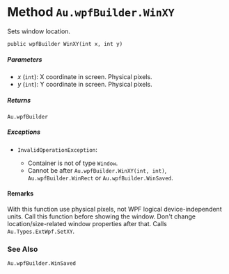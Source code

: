 # Method `Au.wpfBuilder.WinXY`

Sets window location.

```
public wpfBuilder WinXY(int x, int y)
```

##### Parameters

- *x*  (`int`):
    X coordinate in screen. Physical pixels.
- *y*  (`int`):
    Y coordinate in screen. Physical pixels.

##### Returns

`Au.wpfBuilder`

##### Exceptions

- `InvalidOperationException`:

    - Container is not of type `Window`.
    - Cannot be after `Au.wpfBuilder.WinXY(int, int)`, `Au.wpfBuilder.WinRect` or `Au.wpfBuilder.WinSaved`.

#### Remarks

With this function use physical pixels, not WPF logical device-independent units. Call this function before showing the window. Don't change location/size-related window properties after that. Calls `Au.Types.ExtWpf.SetXY`.

### See Also

`Au.wpfBuilder.WinSaved`